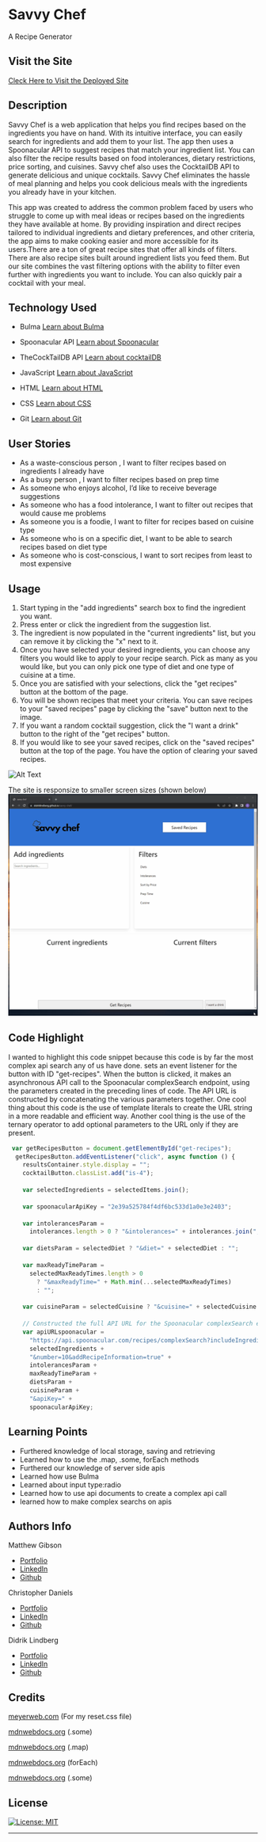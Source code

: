 # Savvy Chef

A Recipe Generator

## Visit the Site

[Cleck Here to Visit the Deployed Site](https://didriklindberg.github.io/savvy-chef/)

## Description

Savvy Chef is a web application that helps you find recipes based on the ingredients you have on hand. With its intuitive interface, you can easily search for ingredients and add them to your list. The app then uses a Spoonacular API to suggest recipes that match your ingredient list. You can also filter the recipe results based on food intolerances, dietary restrictions, price sorting, and cuisines. Savvy chef also uses the CocktailDB API to generate delicious and unique cocktails. Savvy Chef eliminates the hassle of meal planning and helps you cook delicious meals with the ingredients you already have in your kitchen.

This app was created to address the common problem faced by users who struggle to come up with meal ideas or recipes based on the ingredients they have available at home. By providing inspiration and direct recipes tailored to individual ingredients and dietary preferences, and other criteria, the app aims to make cooking easier and more accessible for its users.There are a ton of great recipe sites that offer all kinds of filters. There are also recipe sites built around ingredient lists you feed them. But our site combines the vast filtering options with the ability to filter even further with ingredients you want to include. You can also quickly pair a cocktail with your meal.

## Technology Used

- Bulma
  [Learn about Bulma](https://bulma.io/)

- Spoonacular API
  [Learn about Spoonacular](https://spoonacular.com/food-api)

- TheCockTailDB API
  [Learn about cocktailDB](https://www.thecocktaildb.com/)

- JavaScript
  [Learn about JavaScript](https://developer.mozilla.org/en-US/docs/Web/JavaScript)

- HTML
  [Learn about HTML](https://developer.mozilla.org/en-US/docs/Web/HTML)

- CSS
  [Learn about CSS](https://developer.mozilla.org/en-US/docs/Web/CSS)

- Git
  [Learn about Git](https://git-scm.com/)

## User Stories

- As a waste-conscious person , I want to filter recipes based on ingredients I already have
- As a busy person , I want to filter recipes based on prep time
- As someone who enjoys alcohol, I’d like to receive beverage suggestions
- As someone who has a food intolerance, I want to filter out recipes that would cause me problems
- As someone you is a foodie, I want to filter for recipes based on cuisine type
- As someone who is on a specific diet, I want to be able to search recipes based on diet type
- As someone who is cost-conscious, I want to sort recipes from least to most expensive

## Usage

1. Start typing in the "add ingredients" search box to find the ingredient you want.
2. Press enter or click the ingredient from the suggestion list.
3. The ingredient is now populated in the "current ingredients" list, but you can remove it by clicking the "x" next to it.
4. Once you have selected your desired ingredients, you can choose any filters you would like to apply to your recipe search. Pick as many as you would like, but you can only pick one type of diet and one type of cuisine at a time.
5. Once you are satisfied with your selections, click the "get recipes" button at the bottom of the page.
6. You will be shown recipes that meet your criteria. You can save recipes to your "saved recipes" page by clicking the "save" button next to the image.
7. If you want a random cocktail suggestion, click the "I want a drink" button to the right of the "get recipes" button.
8. If you would like to see your saved recipes, click on the "saved recipes" button at the top of the page. You have the option of clearing your saved recipes.

![Alt Text](./assets/2023-04-13%2023.03.34.gif)<br>

The site is responsize to smaller screen sizes (shown below)<br>
![Alt Text](./assets/screen-shrinking-gif.gif)<br>

## Code Highlight

I wanted to highlight this code snippet because this code is by far the most complex api search any of us have done. sets an event listener for the button with ID "get-recipes". When the button is clicked, it makes an asynchronous API call to the Spoonacular complexSearch endpoint, using the parameters created in the preceding lines of code. The API URL is constructed by concatenating the various parameters together. One cool thing about this code is the use of template literals to create the URL string in a more readable and efficient way. Another cool thing is the use of the ternary operator to add optional parameters to the URL only if they are present.

```JavaScript
 var getRecipesButton = document.getElementById("get-recipes");
  getRecipesButton.addEventListener("click", async function () {
    resultsContainer.style.display = "";
    cocktailButton.classList.add("is-4");

    var selectedIngredients = selectedItems.join();

    var spoonacularApiKey = "2e39a525784f4df6bc533d1a0e3e2403";

    var intolerancesParam =
      intolerances.length > 0 ? "&intolerances=" + intolerances.join(",") : "";

    var dietsParam = selectedDiet ? "&diet=" + selectedDiet : "";

    var maxReadyTimeParam =
      selectedMaxReadyTimes.length > 0
        ? "&maxReadyTime=" + Math.min(...selectedMaxReadyTimes)
        : "";

    var cuisineParam = selectedCuisine ? "&cuisine=" + selectedCuisine : "";

    // Constructed the full API URL for the Spoonacular complexSearch endpoint
    var apiURLspoonacular =
      "https://api.spoonacular.com/recipes/complexSearch?includeIngredients=" +
      selectedIngredients +
      "&number=10&addRecipeInformation=true" +
      intolerancesParam +
      maxReadyTimeParam +
      dietsParam +
      cuisineParam +
      "&apiKey=" +
      spoonacularApiKey;
```

## Learning Points

- Furthered knowledge of local storage, saving and retrieving
- Learned how to use the .map, .some, forEach methods
- Furthered our knowledge of server side apis
- Learned how use Bulma
- Learned about input type:radio
- Learned how to use api documents to create a complex api call
- learned how to make complex searchs on apis

## Authors Info

Matthew Gibson

- [Portfolio](https://ohsweetwampum.github.io/mattgibson-portfolio-page/)
- [LinkedIn](https://www.linkedin.com/in/matthew-gibson-6b9b12237/)
- [Github](https://github.com/ohSweetWampum)

Christopher Daniels

- [Portfolio](https://danielschris96.github.io/personal-portfolio-page/)
- [LinkedIn](https://www.linkedin.com/in/christopher-daniels-01317726b/)
- [Github](https://github.com/danielschris96)

Didrik Lindberg

- [Portfolio](https://github.com/DidrikLindberg?tab=repositories)
- [LinkedIn](https://www.linkedin.com/in/didrik-lindberg-3b2955148/)
- [Github](https://github.com/DidrikLindberg)

## Credits

[meyerweb.com](https://meyerweb.com/eric/tools/css/reset/)
(For my reset.css file)

[mdnwebdocs.org](https://developer.mozilla.org/en-US/docs/Web/JavaScript/Reference/Global_Objects/Array/some)
(.some)

[mdnwebdocs.org](https://developer.mozilla.org/en-US/docs/Web/JavaScript/Reference/Global_Objects/Array/map)
(.map)

[mdnwebdocs.org](https://developer.mozilla.org/en-US/docs/Web/JavaScript/Reference/Global_Objects/Array/forEach)
(forEach)

[mdnwebdocs.org](https://developer.mozilla.org/en-US/docs/Web/JavaScript/Reference/Global_Objects/Array/some)
(.some)

## License

[![License: MIT](https://img.shields.io/badge/License-MIT-yellow.svg)](https://opensource.org/licenses/MIT)

---

```

```
